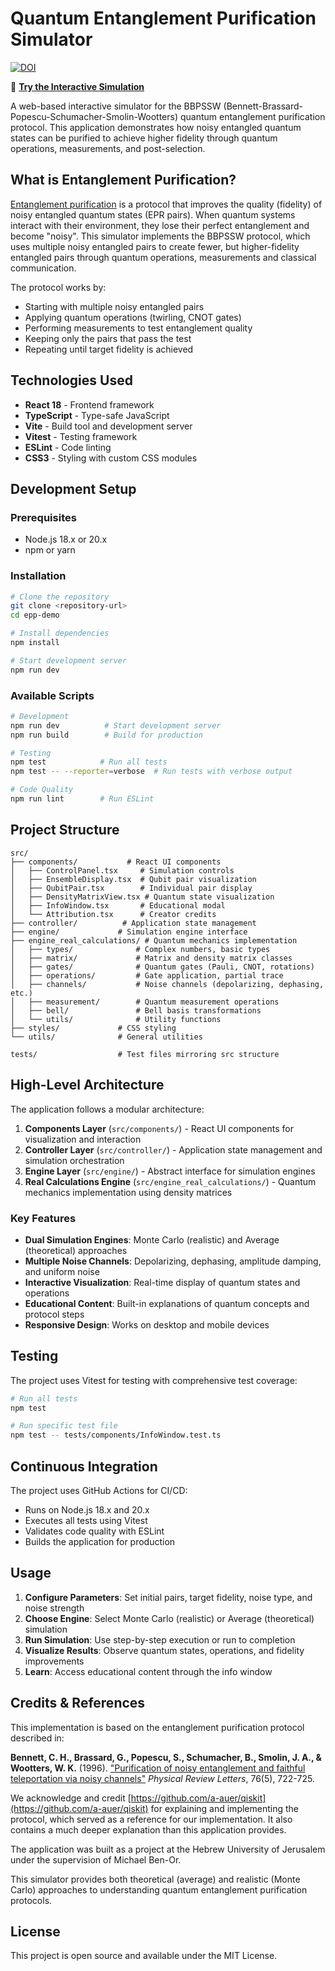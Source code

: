 # Quantum Entanglement Purification Simulator

[![DOI](https://zenodo.org/badge/973380431.svg)](https://doi.org/10.5281/zenodo.15799912)

🚀 **[Try the Interactive Simulation](https://deduckproject.github.io/epp-demo/)**

A web-based interactive simulator for the BBPSSW (Bennett-Brassard-Popescu-Schumacher-Smolin-Wootters) quantum entanglement purification protocol. This application demonstrates how noisy entangled quantum states can be purified to achieve higher fidelity through quantum operations, measurements, and post-selection.

## What is Entanglement Purification?

[Entanglement purification](https://en.wikipedia.org/wiki/Entanglement_distillation) is a protocol that improves the quality (fidelity) of noisy entangled quantum states (EPR pairs). When quantum systems interact with their environment, they lose their perfect entanglement and become "noisy". This simulator implements the BBPSSW protocol, which uses multiple noisy entangled pairs to create fewer, but higher-fidelity entangled pairs through quantum operations, measurements and classical communication.

The protocol works by:
- Starting with multiple noisy entangled pairs
- Applying quantum operations (twirling, CNOT gates)
- Performing measurements to test entanglement quality
- Keeping only the pairs that pass the test
- Repeating until target fidelity is achieved

## Technologies Used

- **React 18** - Frontend framework
- **TypeScript** - Type-safe JavaScript
- **Vite** - Build tool and development server
- **Vitest** - Testing framework
- **ESLint** - Code linting
- **CSS3** - Styling with custom CSS modules

## Development Setup

### Prerequisites
- Node.js 18.x or 20.x
- npm or yarn

### Installation

```bash
# Clone the repository
git clone <repository-url>
cd epp-demo

# Install dependencies
npm install

# Start development server
npm run dev
```

### Available Scripts

```bash
# Development
npm run dev          # Start development server
npm run build        # Build for production

# Testing
npm test            # Run all tests
npm test -- --reporter=verbose  # Run tests with verbose output

# Code Quality
npm run lint        # Run ESLint
```

## Project Structure

```
src/
├── components/           # React UI components
│   ├── ControlPanel.tsx     # Simulation controls
│   ├── EnsembleDisplay.tsx  # Qubit pair visualization
│   ├── QubitPair.tsx        # Individual pair display
│   ├── DensityMatrixView.tsx # Quantum state visualization
│   ├── InfoWindow.tsx       # Educational modal
│   └── Attribution.tsx      # Creator credits
├── controller/          # Application state management
├── engine/             # Simulation engine interface
├── engine_real_calculations/ # Quantum mechanics implementation
│   ├── types/              # Complex numbers, basic types
│   ├── matrix/             # Matrix and density matrix classes
│   ├── gates/              # Quantum gates (Pauli, CNOT, rotations)
│   ├── operations/         # Gate application, partial trace
│   ├── channels/           # Noise channels (depolarizing, dephasing, etc.)
│   ├── measurement/        # Quantum measurement operations
│   ├── bell/               # Bell basis transformations
│   └── utils/              # Utility functions
├── styles/             # CSS styling
└── utils/              # General utilities

tests/                  # Test files mirroring src structure
```

## High-Level Architecture

The application follows a modular architecture:

1. **Components Layer** (`src/components/`) - React UI components for visualization and interaction
2. **Controller Layer** (`src/controller/`) - Application state management and simulation orchestration
3. **Engine Layer** (`src/engine/`) - Abstract interface for simulation engines
4. **Real Calculations Engine** (`src/engine_real_calculations/`) - Quantum mechanics implementation using density matrices

### Key Features

- **Dual Simulation Engines**: Monte Carlo (realistic) and Average (theoretical) approaches
- **Multiple Noise Channels**: Depolarizing, dephasing, amplitude damping, and uniform noise
- **Interactive Visualization**: Real-time display of quantum states and operations
- **Educational Content**: Built-in explanations of quantum concepts and protocol steps
- **Responsive Design**: Works on desktop and mobile devices

## Testing

The project uses Vitest for testing with comprehensive test coverage:

```bash
# Run all tests
npm test

# Run specific test file
npm test -- tests/components/InfoWindow.test.ts
```

## Continuous Integration

The project uses GitHub Actions for CI/CD:
- Runs on Node.js 18.x and 20.x
- Executes all tests using Vitest
- Validates code quality with ESLint
- Builds the application for production

## Usage

1. **Configure Parameters**: Set initial pairs, target fidelity, noise type, and noise strength
2. **Choose Engine**: Select Monte Carlo (realistic) or Average (theoretical) simulation
3. **Run Simulation**: Use step-by-step execution or run to completion
4. **Visualize Results**: Observe quantum states, operations, and fidelity improvements
5. **Learn**: Access educational content through the info window

## Credits & References

This implementation is based on the entanglement purification protocol described in:

**Bennett, C. H., Brassard, G., Popescu, S., Schumacher, B., Smolin, J. A., & Wootters, W. K.** (1996). 
["Purification of noisy entanglement and faithful teleportation via noisy channels"](https://arxiv.org/abs/quant-ph/9511027) *Physical Review Letters*, 76(5), 722-725.

We acknowledge and credit [https://github.com/a-auer/qiskit](https://github.com/a-auer/qiskit) for explaining and implementing the protocol, which served as a reference for our implementation. It also contains a much deeper explanation than this application provides.

The application was built as a project at the Hebrew University of Jerusalem under the supervision of Michael Ben-Or.

This simulator provides both theoretical (average) and realistic (Monte Carlo) approaches to understanding quantum entanglement purification protocols.

## License

This project is open source and available under the MIT License.
